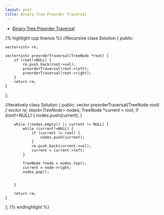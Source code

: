 ```yaml
---
layout: post
title: Binary Tree Preorder Traversal
---
```


* [Binary Tree Preorder Traversal](https://oj.leetcode.com/problems/binary-tree-preorder-traversal/)


{% highlight cpp linenos %}
//Recursive
class Solution {
public:
    
    vector<int> re;
    
    vector<int> preorderTraversal(TreeNode *root) {
        if (root!=NULL) {
            re.push_back(root->val);
            preorderTraversal(root->left);
            preorderTraversal(root->right);
        }
        return re;
    }
};
    
//iteratively
class Solution {
public:
    vector<int> preorderTraversal(TreeNode *root) {
        vector<int> re;
        stack<TreeNode*> nodes;
        TreeNode *current = root;
        if (root!=NULL) {
             nodes.push(current);
        }
       
        while (!nodes.empty() || current != NULL) {
            while (current!=NULL) {
                if (current != root) {
                    nodes.push(current);
                }
                re.push_back(current->val);
                current = current->left;
            }
            
            TreeNode *node = nodes.top();
            current = node->right;
            nodes.pop();
            
           
        }
        
        return re;
    }
};
{% endhighlight %}

